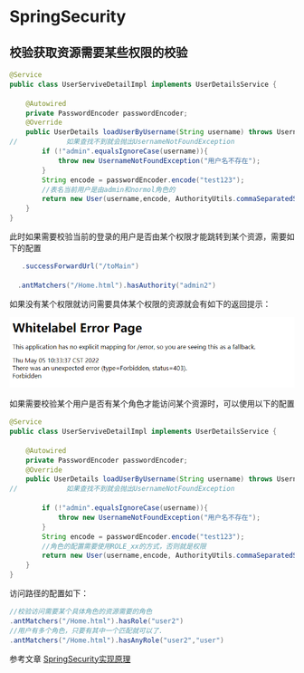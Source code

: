 # SpringSecurity






## 校验获取资源需要某些权限的校验
```java
@Service
public class UserServiveDetailImpl implements UserDetailsService {

    @Autowired
    private PasswordEncoder passwordEncoder;
    @Override
    public UserDetails loadUserByUsername(String username) throws UsernameNotFoundException {
//            如果查找不到就会抛出UsernameNotFoundException
        if (!"admin".equalsIgnoreCase(username)){
            throw new UsernameNotFoundException("用户名不存在");
        }
        String encode = passwordEncoder.encode("test123");
        //表名当前用户是由admin和normol角色的
        return new User(username,encode, AuthorityUtils.commaSeparatedStringToAuthorityList("admin,normol"));
    }
}

```
此时如果需要校验当前的登录的用户是否由某个权限才能跳转到某个资源，需要如下的配置
```java
   .successForwardUrl("/toMain")

  .antMatchers("/Home.html").hasAuthority("admin2")
```
如果没有某个权限就访问需要具体某个权限的资源就会有如下的返回提示：

![](./files\访问资源需要某个具体的权限.PNG)

如果需要校验某个用户是否有某个角色才能访问某个资源时，可以使用以下的配置
```java
@Service
public class UserServiveDetailImpl implements UserDetailsService {

    @Autowired
    private PasswordEncoder passwordEncoder;
    @Override
    public UserDetails loadUserByUsername(String username) throws UsernameNotFoundException {
//            如果查找不到就会抛出UsernameNotFoundException

        if (!"admin".equalsIgnoreCase(username)){
            throw new UsernameNotFoundException("用户名不存在");
        }
        String encode = passwordEncoder.encode("test123");
        //角色的配置需要使用ROLE_xx的方式，否则就是权限
        return new User(username,encode, AuthorityUtils.commaSeparatedStringToAuthorityList("admin,normol,ROLE_user"));
    }
}

```
访问路径的配置如下：
```java
//校验访问需要某个具体角色的资源需要的角色
.antMatchers("/Home.html").hasRole("user2")
//用户有多个角色，只要有其中一个匹配就可以了.
.antMatchers("/Home.html").hasAnyRole("user2","user")
```












参考文章
[SpringSecurity实现原理](https://blog.csdn.net/u014494148/article/details/108261616)


